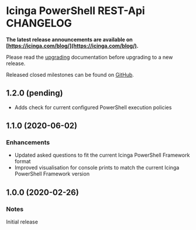 # Icinga PowerShell REST-Api CHANGELOG

**The latest release announcements are available on [https://icinga.com/blog/](https://icinga.com/blog/).**

Please read the [upgrading](https://icinga.com/docs/windows/latest/kickstart/doc/30-Upgrading-Kickstart)
documentation before upgrading to a new release.

Released closed milestones can be found on [GitHub](https://github.com/Icinga/icinga-powershell-kickstart/milestones?state=closed).

## 1.2.0 (pending)

* Adds check for current configured PowerShell execution policies

## 1.1.0 (2020-06-02)

### Enhancements

* Updated asked questions to fit the current Icinga PowerShell Framework format
* Improved visualisation for console prints to match the current Icinga PowerShell Framework version

## 1.0.0 (2020-02-26)

### Notes

Initial release
